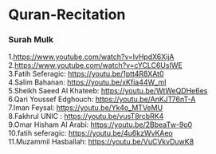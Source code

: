 # Quran-Recitation

### Surah Mulk
1.https://www.youtube.com/watch?v=lvHpdX6XijA   
2.https://www.youtube.com/watch?v=cYCLC6UsIWE   
3.Fatih Seferagic: https://youtu.be/1ptt4R8XAt0   
4.Salim Bahanan: https://youtu.be/xKfia44W_mI   
5.Sheikh Saeed Al Khateeb: https://youtu.be/WtWeQDHe6es   
6.Qari Youssef Edghouch: https://youtu.be/AnKJT76nT-A   
7.Iman Feysal: https://youtu.be/Yk4o_MTVeMU   
8.Fakhrul UNIC : https://youtu.be/vusT8rcbRK4   
9.Omar Hisham Al Arabi: https://youtu.be/2BbeaTw-9o0    
10.fatih seferagic: https://youtu.be/4u6kzWvKAeo        
11.Muzammil Hasballah:  https://youtu.be/VuCVkvDuwK8


